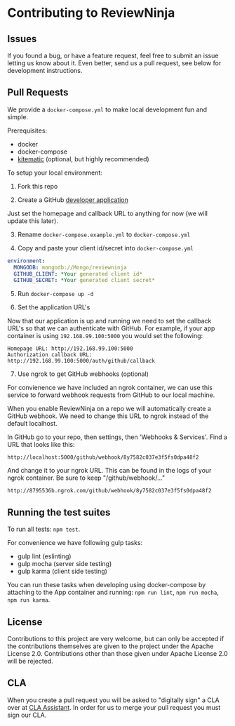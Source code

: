 # Contributing to ReviewNinja


## Issues

If you found a bug, or have a feature request, feel free to submit an issue letting
us know about it. Even better, send us a pull request, see below for development
instructions.


## Pull Requests

We provide a `docker-compose.yml` to make local development fun and simple.

Prerequisites:
- docker
- docker-compose
- [kitematic](https://kitematic.com) (optional, but highly recommended)

To setup your local environment:

1) Fork this repo

2) Create a GitHub [developer application](https://github.com/settings/applications/new)

Just set the homepage and callback URL to anything for now (we will update this later).

3) Rename `docker-compose.example.yml` to `docker-compose.yml`

4) Copy and paste your client id/secret into `docker-compose.yml`

```yml
environment:
  MONGODB: mongodb://Mongo/reviewninja
  GITHUB_CLIENT: *Your generated client id*
  GITHUB_SECRET: *Your generated client secret*
```

5) Run `docker-compose up -d`

6) Set the application URL's

Now that our application is up and running we need to set the callback URL's
so that we can authenticate with GitHub. For example, if your app container
is using `192.168.99.100:5000` you would set the following:

```
Homepage URL: http://192.168.99.100:5000
Authorization callback URL: http://192.168.99.100:5000/auth/github/callback
```

7) Use ngrok to get GitHub webhooks (optional)

For convienence we have included an ngrok container, we can use this service
to forward webhook requests from GitHub to our local machine.

When you enable ReviewNinja on a repo we will automatically create a GitHub
webhook. We need to change this URL to ngrok instead of the default localhost.

In GitHub go to your repo, then settings, then 'Webhooks & Services'. Find
a URL that looks like this:
```
http://localhost:5000/github/webhook/8y7582c037e3f5fs0dpa48f2
```

And change it to your ngrok URL. This can be found in the logs of your ngrok 
container. Be sure to keep "/github/webhook/..."
```
http://8795536b.ngrok.com/github/webhook/8y7582c037e3f5fs0dpa48f2
```


## Running the test suites

To run all tests: `npm test`.

For convenience we have following gulp tasks:
- gulp lint (eslinting)
- gulp mocha (server side testing)
- gulp karma (client side testing)

You can run these tasks when developing using docker-compose by attaching to 
the App container and running: `npm run lint`, `npm run mocha`, `npm run karma`.


## License

Contributions to this project are very welcome, but can only be accepted if 
the contributions themselves are given to the project under the Apache License 
2.0. Contributions other than those given under Apache License 2.0 will be 
rejected.

## CLA

When you create a pull request you will be asked to "digitally sign" a CLA
over at [CLA Assistant](https://cla-assistant.io/). In order for us to merge
your pull request you must sign our CLA.

